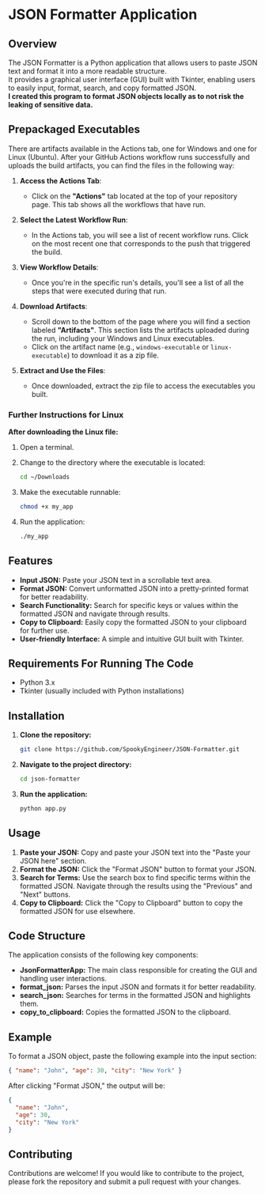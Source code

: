 # JSON Formatter Application

## Overview

The JSON Formatter is a Python application that allows users to paste JSON text and format it into a more readable structure.  
It provides a graphical user interface (GUI) built with Tkinter, enabling users to easily input, format, search, and copy formatted JSON.  
**I created this program to format JSON objects locally as to not risk the leaking of sensitive data.**

## Prepackaged Executables

There are artifacts available in the Actions tab, one for Windows and one for Linux (Ubuntu).
After your GitHub Actions workflow runs successfully and uploads the build artifacts, you can find the files in the following way:

1. **Access the Actions Tab**:

   - Click on the **"Actions"** tab located at the top of your repository page. This tab shows all the workflows that have run.

2. **Select the Latest Workflow Run**:

   - In the Actions tab, you will see a list of recent workflow runs. Click on the most recent one that corresponds to the push that triggered the build.

3. **View Workflow Details**:

   - Once you're in the specific run's details, you'll see a list of all the steps that were executed during that run.

4. **Download Artifacts**:

   - Scroll down to the bottom of the page where you will find a section labeled **"Artifacts"**. This section lists the artifacts uploaded during the run, including your Windows and Linux executables.
   - Click on the artifact name (e.g., `windows-executable` or `linux-executable`) to download it as a zip file.

5. **Extract and Use the Files**:
   - Once downloaded, extract the zip file to access the executables you built.

### Further Instructions for Linux

**After downloading the Linux file:**

1. Open a terminal.
2. Change to the directory where the executable is located:

   ```bash
   cd ~/Downloads
   ```

3. Make the executable runnable:

   ```bash
   chmod +x my_app
   ```

4. Run the application:

   ```bash
   ./my_app
   ```

## Features

- **Input JSON:** Paste your JSON text in a scrollable text area.
- **Format JSON:** Convert unformatted JSON into a pretty-printed format for better readability.
- **Search Functionality:** Search for specific keys or values within the formatted JSON and navigate through results.
- **Copy to Clipboard:** Easily copy the formatted JSON to your clipboard for further use.
- **User-friendly Interface:** A simple and intuitive GUI built with Tkinter.

## Requirements For Running The Code

- Python 3.x
- Tkinter (usually included with Python installations)

## Installation

1. **Clone the repository:**

   ```bash
   git clone https://github.com/SpookyEngineer/JSON-Formatter.git

   ```

2. **Navigate to the project directory:**

   ```bash
   cd json-formatter
   ```

3. **Run the application:**

   ```bash
   python app.py
   ```

## Usage

1. **Paste your JSON:** Copy and paste your JSON text into the "Paste your JSON here" section.
2. **Format the JSON:** Click the "Format JSON" button to format your JSON.
3. **Search for Terms:** Use the search box to find specific terms within the formatted JSON. Navigate through the results using the "Previous" and "Next" buttons.
4. **Copy to Clipboard:** Click the "Copy to Clipboard" button to copy the formatted JSON for use elsewhere.

## Code Structure

The application consists of the following key components:

- **JsonFormatterApp:** The main class responsible for creating the GUI and handling user interactions.
- **format_json:** Parses the input JSON and formats it for better readability.
- **search_json:** Searches for terms in the formatted JSON and highlights them.
- **copy_to_clipboard:** Copies the formatted JSON to the clipboard.

## Example

To format a JSON object, paste the following example into the input section:

```json
{ "name": "John", "age": 30, "city": "New York" }
```

After clicking "Format JSON," the output will be:

```json
{
  "name": "John",
  "age": 30,
  "city": "New York"
}
```

## Contributing

Contributions are welcome! If you would like to contribute to the project, please fork the repository and submit a pull request with your changes.
